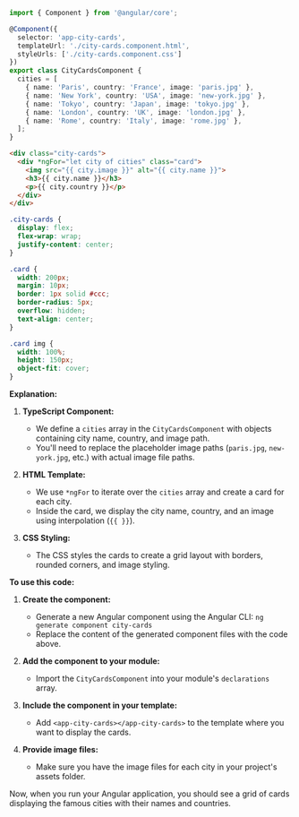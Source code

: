 ```typescript
import { Component } from '@angular/core';

@Component({
  selector: 'app-city-cards',
  templateUrl: './city-cards.component.html',
  styleUrls: ['./city-cards.component.css']
})
export class CityCardsComponent {
  cities = [
    { name: 'Paris', country: 'France', image: 'paris.jpg' },
    { name: 'New York', country: 'USA', image: 'new-york.jpg' },
    { name: 'Tokyo', country: 'Japan', image: 'tokyo.jpg' },
    { name: 'London', country: 'UK', image: 'london.jpg' },
    { name: 'Rome', country: 'Italy', image: 'rome.jpg' },
  ];
}
```

```html
<div class="city-cards">
  <div *ngFor="let city of cities" class="card">
    <img src="{{ city.image }}" alt="{{ city.name }}">
    <h3>{{ city.name }}</h3>
    <p>{{ city.country }}</p>
  </div>
</div>
```

```css
.city-cards {
  display: flex;
  flex-wrap: wrap;
  justify-content: center;
}

.card {
  width: 200px;
  margin: 10px;
  border: 1px solid #ccc;
  border-radius: 5px;
  overflow: hidden;
  text-align: center;
}

.card img {
  width: 100%;
  height: 150px;
  object-fit: cover;
}
```

**Explanation:**

1. **TypeScript Component:**
   - We define a `cities` array in the `CityCardsComponent` with objects containing city name, country, and image path.
   - You'll need to replace the placeholder image paths (`paris.jpg`, `new-york.jpg`, etc.) with actual image file paths.

2. **HTML Template:**
   - We use `*ngFor` to iterate over the `cities` array and create a card for each city.
   - Inside the card, we display the city name, country, and an image using interpolation (`{{ }}`).

3. **CSS Styling:**
   - The CSS styles the cards to create a grid layout with borders, rounded corners, and image styling.

**To use this code:**

1. **Create the component:**
   - Generate a new Angular component using the Angular CLI: `ng generate component city-cards`
   - Replace the content of the generated component files with the code above.

2. **Add the component to your module:**
   - Import the `CityCardsComponent` into your module's `declarations` array.

3. **Include the component in your template:**
   - Add `<app-city-cards></app-city-cards>` to the template where you want to display the cards.

4. **Provide image files:**
   - Make sure you have the image files for each city in your project's assets folder.

Now, when you run your Angular application, you should see a grid of cards displaying the famous cities with their names and countries.